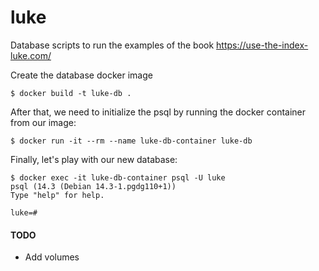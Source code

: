 # luke
Database scripts to run the examples of the book https://use-the-index-luke.com/

Create the database docker image

```
$ docker build -t luke-db .
```

After that, we need to initialize the psql by running the docker container from our image:

```
$ docker run -it --rm --name luke-db-container luke-db
```

Finally, let's play with our new database:

```
$ docker exec -it luke-db-container psql -U luke
psql (14.3 (Debian 14.3-1.pgdg110+1))
Type "help" for help.

luke=#
```

#### TODO
- Add volumes
